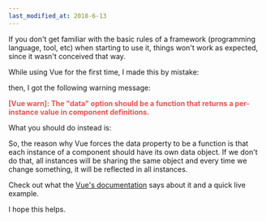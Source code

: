 ```yaml
---
last_modified_at: 2018-6-13
---
```


If you don't get familiar with the basic rules of a framework (programming language, tool, etc) when starting to use it, things won't work as expected, since it wasn't conceived that way.

While using Vue for the first time, I made this by mistake:

<script async src="//jsfiddle.net/wistcc/gzdwn8fh/embed/js/dark/"></script>

then, I got the following warning message:

<span style="color: #ed4e4e;"><strong>[Vue warn]: The "data" option should be a function that returns a per-instance value in component definitions.</strong></span>

What you should do instead is:

<script async src="//jsfiddle.net/wistcc/gzdwn8fh/1/embed/js/dark/"></script>

So, the reason why Vue forces the data property to be a function is that each instance of a component should have its own data object. If we don't do that, all instances will be sharing the same object and every time we change something, it will be reflected in all instances.

Check out what the <a href="https://vuejs.org/v2/guide/components.html#data-Must-Be-a-Function">Vue's documentation</a> says about it and a quick live example.

I hope this helps.